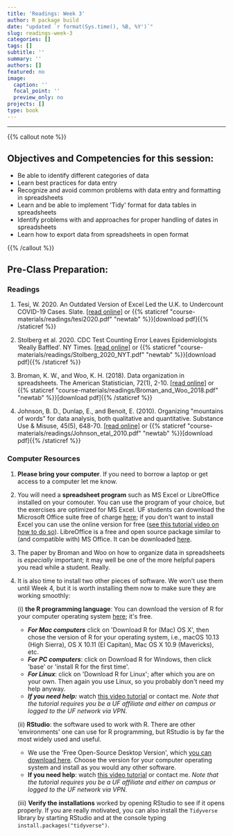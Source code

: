 ```yaml
---
title: 'Readings: Week 3'
author: R package build
date: "updated `r format(Sys.time(), %B, %Y')`"
slug: readings-week-3
categories: []
tags: []
subtitle: ''
summary: ''
authors: []
featured: no
image:
  caption: ''
  focal_point: ''
  preview_only: no
projects: []
type: book
---
```


---

{{% callout note %}}

## **Objectives and Competencies for this session:**

  * Be able to identify different categories of data   
  * Learn best practices for data entry
  * Recognize and avoid common problems with data entry and formatting in spreadsheets
  * Learn and be able to implement 'Tidy' format for data tables in spreadsheets
  * Identify problems with and approaches for proper handling of dates in spreadsheets
  * Learn how to export data from spreadsheets in open format

{{% /callout %}}

## **Pre-Class Preparation:**
 
### **Readings**

1.  Tesi, W. 2020. An Outdated Version of Excel Led the U.K. to Undercount COVID-19 Cases. Slate. [[read online]](https://slate.com/technology/2020/10/u-k-covid-19-spike-caused-by-microsoft-excel-error.html) or {{% staticref "course-materials/readings/tesi2020.pdf" "newtab" %}}[download pdf]{{% /staticref %}}
        
        
2. Stolberg et al. 2020. CDC Test Counting Error Leaves Epidemiologists ‘Really Baffled’. NY Times.  [[read online]](https://www.nytimes.com/2020/05/22/us/politics/coronavirus-tests-cdc.html?referringSource=articleShare) or {{% staticref "course-materials/readings/Stolberg_2020_NYT.pdf" "newtab" %}}[download pdf]{{% /staticref %}}
        

3.  Broman, K. W., and Woo, K. H. (2018). Data organization in spreadsheets. The American Statistician, 72(1), 2-10.  [[read online]](https://www.tandfonline.com/doi/full/10.1080/00031305.2017.1375989) or {{% staticref "course-materials/readings/Broman_and_Woo_2018.pdf" "newtab" %}}[download pdf]{{% /staticref %}}

4.  Johnson, B. D., Dunlap, E., and Benoit, E. (2010). Organizing "mountains of words" for data analysis, both qualitative and quantitative. Substance Use & Misuse, 45(5), 648-70.  [[read online]](https://www.tandfonline.com/doi/abs/10.3109/10826081003594757?journalCode=isum20) or {{% staticref "course-materials/readings/Johnson_etal_2010.pdf" "newtab" %}}[download pdf]{{% /staticref %}}


### Computer Resources

1. **Please bring your computer**. If you need to borrow a laptop or get access to a computer let me know.
    
2. You will need a **spreadsheet program** such as MS Excel or LibreOffice installed on your comouter. You can use the program of your choice, but the exercises are optimized for MS Excel. UF students can download the Microsoft Office suite free of charge [here](https://it.ufl.edu/services/gatorcloud-microsoft-office-online); if you don't want to install Excel you can use the online version for free ([see this tutorial video on how to do so](https://youtu.be/ePrGRj9o7sU)). LibreOffice is a free and open source package similar to (and compatible with) MS Office. It can be downloaded [here](https://www.libreoffice.org/).

3. The paper by Broman and Woo on how to organize data in spreadsheets is *especially* important; it may well be one of the more helpful papers you read while a student. Really.

4. It is also time to install two other pieces of software. We won't use them until Week 4, but it is worth installing them now to make sure they are working smoothly:  
    
    (i) **the R programming language**: You can download the version of R for your computer operating system [here](https://cran.rstudio.com/); it's free.
    
      * **_For Mac computers_** click on 'Download R for (Mac) OS X', then chose the version of R for your operating system, i.e., macOS 10.13 (High Sierra), OS X 10.11 (El Capitan), Mac OS X 10.9 (Mavericks), etc.  
      * **_For PC computers_**: click on Download R for Windows, then click 'base' or 'install R for the first time'.  
      * **_For Linux_**: click on 'Download R for Linux'; after which you are on your own. Then again you use Linux, so you probably don't need my help anyway.  
      * **_If you need help:_** watch [this video tutorial](https://www.linkedin.com/learning/learning-r-2/installing-r?u=41282748) or contact me. _Note that the tutorial requires you be a UF affiliate and either on campus or logged to the UF network via VPN_.   
        
    (ii) **RStudio**: the software used to work with R. There are other 'environments' one can use for R programming, but RStudio is by far the most widely used and useful. 

      * We use the 'Free Open-Source Desktop Version', which [you can download here](https://rstudio.com/products/rstudio/download/#download). Choose the version for your computer operating system and install as you would any other software. 
      * **If you need help**: watch [this video tutorial](https://www.linkedin.com/learning/learning-r-2/installing-rstudio?u=41282748) or contact me. _Note that the tutorial requires you be a UF affiliate and either on campus or logged to the UF network via VPN_. 
    
    (iii) **Verify the installations** worked by opening RStudio to see if it opens properly. If you are really motivated, you can also install the `Tidyverse` library by starting RStudio and at the console typing `install.packages("tidyverse")`.


